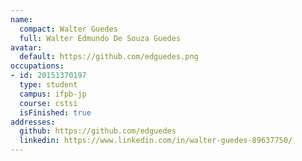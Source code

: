 ```yaml
---
name:
  compact: Walter Guedes
  full: Walter Edmundo De Souza Guedes
avatar:
  default: https://github.com/edguedes.png
occupations:
- id: 20151370197
  type: student
  campus: ifpb-jp
  course: cstsi
  isFinished: true
addresses:
  github: https://github.com/edguedes
  linkedin: https://www.linkedin.com/in/walter-guedes-89637750/
---
```


